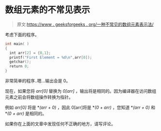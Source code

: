 # 数组元素的不常见表示

> 原文:[https://www . geeksforgeeks . org/一种不常见的数组元素表示法/](https://www.geeksforgeeks.org/an-uncommon-representation-of-array-elements/)

考虑下面的程序。

```cpp
int main( )
{
  int arr[2] = {0,1};
  printf("First Element = %d\n",arr[0]);
  getchar();
  return 0;
}
```

非常简单的程序..嗯…输出会是 0。

现在，如果您将 *arr[0]* 替换为 *0[arr]* ，输出将是相同的。因为编译器在访问数组元素之前会将数组操作转换为指针。

例如 *arr[0]* 将是 **(arr + 0)* ，因此 0[arr]将是 **(0 + arr)* ，您知道 **(arr + 0)* 和 **(0 + arr)* 是相同的。

如果你在上面的文章中发现任何不正确的地方，请写评论。